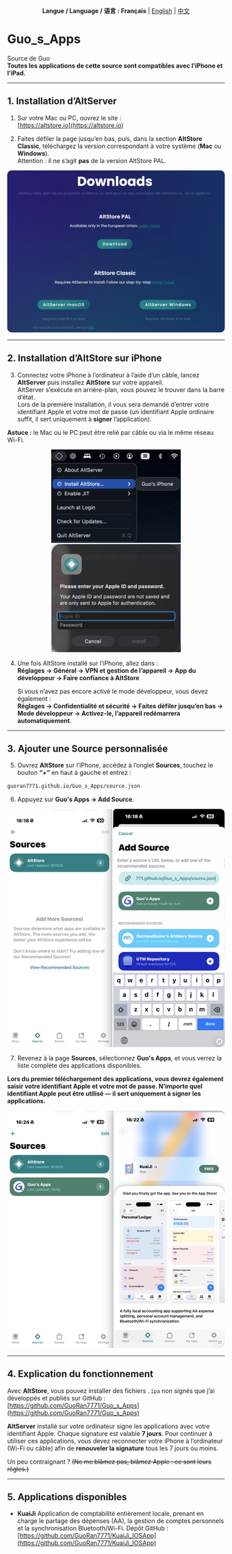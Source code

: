 <p align="center">
  <b>Langue / Language / 语言 :</b>
  <b>Français</b> |
  <a href="README.md">English</a> |
  <a href="README_CN.md">中文</a>
</p>

# Guo_s_Apps  
Source de Guo  
**Toutes les applications de cette source sont compatibles avec l’iPhone et l’iPad.**  

---

## 1. Installation d’AltServer

1. Sur votre Mac ou PC, ouvrez le site :  
   [https://altstore.io](https://altstore.io)

2. Faites défiler la page jusqu’en bas, puis, dans la section **AltStore Classic**, téléchargez la version correspondant à votre système (**Mac** ou **Windows**).  
   Attention : il ne s’agit **pas** de la version AltStore PAL.  

<p align="center">
  <img src="./assets/Source_assets/j1.png" alt="Exemple de page de téléchargement" style="border-radius:10px;">
</p>

---

## 2. Installation d’AltStore sur iPhone

3. Connectez votre iPhone à l’ordinateur à l’aide d’un câble, lancez **AltServer** puis installez **AltStore** sur votre appareil.  
   AltServer s’exécute en arrière-plan, vous pouvez le trouver dans la barre d’état.  
   Lors de la première installation, il vous sera demandé d’entrer votre identifiant Apple et votre mot de passe (un identifiant Apple ordinaire suffit, il sert uniquement à **signer** l’application).

**Astuce :** le Mac ou le PC peut être relié par câble ou via le même réseau Wi-Fi.  

<div align="center">
  <img src="./assets/Source_assets/j2.png" width="300"/>
  <img src="./assets/Source_assets/j3.png" width="300"/>
</div>

4. Une fois AltStore installé sur l’iPhone, allez dans :  
   **Réglages → Général → VPN et gestion de l’appareil → App du développeur → Faire confiance à AltStore** 

   Si vous n’avez pas encore activé le mode développeur, vous devez également :  
   **Réglages → Confidentialité et sécurité → Faites défiler jusqu’en bas → Mode développeur → Activez-le, l’appareil redémarrera automatiquement**. 

---

## 3. Ajouter une Source personnalisée

5. Ouvrez **AltStore** sur l’iPhone, accédez à l’onglet **Sources**, touchez le bouton **“+”** en haut à gauche et entrez :  

```bash
guoran7771.github.io/Guo_s_Apps/source.json
```

6. Appuyez sur **Guo's Apps → Add Source**.

<p align="center">
  <img src="./assets/Source_assets/j4.png" alt="Exemple d’ajout de source" style="border-radius:10px;">
</p>

7. Revenez à la page **Sources**, sélectionnez **Guo's Apps**, et vous verrez la liste complète des applications disponibles.  

**Lors du premier téléchargement des applications, vous devrez également saisir votre identifiant Apple et votre mot de passe. N’importe quel identifiant Apple peut être utilisé — il sert uniquement à signer les applications.**

<p align="center">
  <img src="./assets/Source_assets/j5.png" alt="Exemple de liste d’applications" style="border-radius:10px;">
</p>

---

## 4. Explication du fonctionnement

Avec **AltStore**, vous pouvez installer des fichiers `.ipa` non signés que j’ai développés et publiés sur GitHub :
[https://github.com/GuoRan7771/Guo_s_Apps](https://github.com/GuoRan7771/Guo_s_Apps)

**AltServer** installé sur votre ordinateur signe les applications avec votre identifiant Apple.
Chaque signature est valable **7 jours**.
Pour continuer à utiliser ces applications, vous devez reconnecter votre iPhone à l’ordinateur (Wi-Fi ou câble) afin de **renouveler la signature** tous les 7 jours ou moins.

Un peu contraignant ?
~~(Ne me blâmez pas, blâmez Apple : ce sont leurs règles.)~~

---

## 5. Applications disponibles

* **KuaiJi**
  Application de comptabilité entièrement locale, prenant en charge le partage des dépenses (AA), la gestion de comptes personnels et la synchronisation Bluetooth/Wi-Fi.
  Dépôt GitHub :
  [https://github.com/GuoRan7771/KuaiJi_IOSApp](https://github.com/GuoRan7771/KuaiJi_IOSApp)
